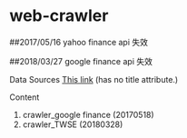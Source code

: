 # web-crawler

##2017/05/16 yahoo finance api 失效

##2018/03/27 google finance api 失效

Data Sources
[This link](http://finance.google.com/finance/info?client=ig&q=TPE:2330) (has no title attribute.)


Content
1. crawler_google finance (20170518)
2. crawler_TWSE (20180328)

